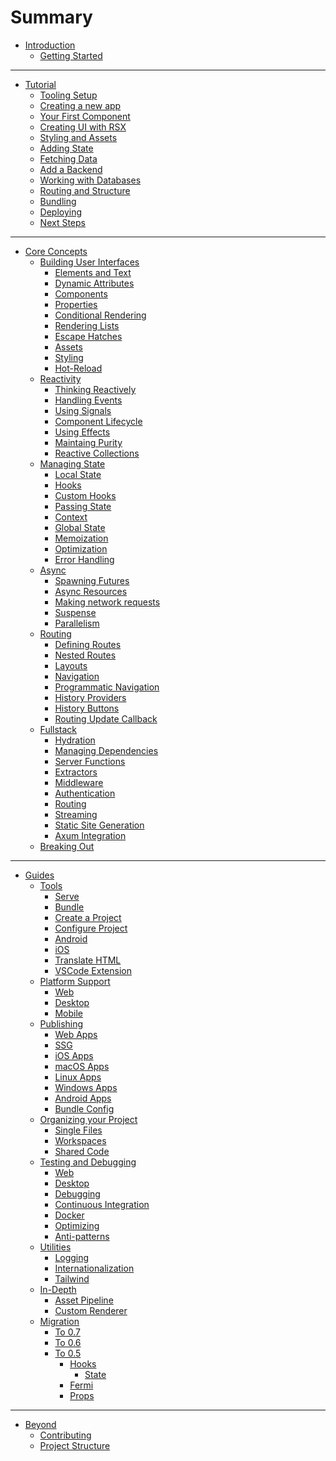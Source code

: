 # Summary

- [Introduction](index.md)
  - [Getting Started](getting_started/index.md)
---

- [Tutorial](tutorial/index.md)
  - [Tooling Setup](tutorial/tooling.md)
  - [Creating a new app](tutorial/new_app.md)
  - [Your First Component](tutorial/component.md)
  - [Creating UI with RSX](tutorial/rsx.md)
  - [Styling and Assets](tutorial/assets.md)
  - [Adding State](tutorial/state.md)
  - [Fetching Data](tutorial/data_fetching.md)
  - [Add a Backend](tutorial/backend.md)
  - [Working with Databases](tutorial/databases.md)
  - [Routing and Structure](tutorial/routing.md)
  - [Bundling](tutorial/bundle.md)
  - [Deploying](tutorial/deploy.md)
  - [Next Steps](tutorial/next_steps.md)

---

- [Core Concepts](essentials/index.md)
  - [Building User Interfaces](essentials/ui/index.md)
    - [Elements and Text](essentials/ui/elements.md)
    - [Dynamic Attributes](essentials/ui/attributes.md)
    - [Components](essentials/ui/components.md)
    - [Properties](essentials/ui/properties.md)
    - [Conditional Rendering](essentials/ui/conditional.md)
    - [Rendering Lists](essentials/ui/iteration.md)
    - [Escape Hatches](essentials/ui/escape.md)
    - [Assets](essentials/ui/assets.md)
    - [Styling](essentials/ui/styling.md)
    - [Hot-Reload](essentials/ui/hotreload.md)
  - [Reactivity](essentials/reactivity/index.md)
    - [Thinking Reactively](essentials/reactivity/reactivity.md)
    - [Handling Events](essentials/reactivity/event_handlers.md)
    - [Using Signals](essentials/reactivity/signals.md)
    - [Component Lifecycle](essentials/reactivity/lifecycle.md)
    - [Using Effects](essentials/reactivity/effects.md)
    - [Maintaing Purity](essentials/reactivity/purity.md)
    - [Reactive Collections](essentials/reactivity/collections.md)
  - [Managing State](essentials/state/index.md)
    - [Local State](essentials/state/state.md)
    - [Hooks](essentials/state/hooks.md)
    - [Custom Hooks](essentials/state/custom_hooks.md)
    - [Passing State](essentials/state/passing.md)
    - [Context](essentials/state/context.md)
    - [Global State](essentials/state/global_state.md)
    - [Memoization](essentials/state/memoization.md)
    - [Optimization](essentials/state/optimization.md)
    - [Error Handling](essentials/state/error_handling.md)
  - [Async](essentials/async/index.md)
    - [Spawning Futures](essentials/async/futures.md)
    - [Async Resources](essentials/async/resources.md)
    - [Making network requests](essentials/async/network_requests.md)
    - [Suspense](essentials/async/suspense.md)
    - [Parallelism](essentials/async/parallel.md)
  - [Routing](essentials/router/index.md)
    - [Defining Routes](essentials/router/routes.md)
    - [Nested Routes](essentials/router/nested-routes.md)
    - [Layouts](essentials/router/layouts.md)
    - [Navigation](essentials/router/navigation/index.md)
    - [Programmatic Navigation](essentials/router/programmatic-navigation.md)
    - [History Providers](essentials/router/history-providers.md)
    - [History Buttons](essentials/router/history-buttons.md)
    - [Routing Update Callback](essentials/router/routing-update-callback.md)
  - [Fullstack](essentials/fullstack/index.md)
    - [Hydration](essentials/fullstack/hydration.md)
    - [Managing Dependencies](essentials/fullstack/managing_dependencies.md)
  	- [Server Functions](essentials/fullstack/server_functions.md)
  	- [Extractors](essentials/fullstack/extractors.md)
  	- [Middleware](essentials/fullstack/middleware.md)
  	- [Authentication](essentials/fullstack/authentication.md)
  	- [Routing](essentials/fullstack/routing.md)
    - [Streaming](essentials/fullstack/streaming.md)
    - [Static Site Generation](essentials/fullstack/static_site_generation.md)
    - [Axum Integration](essentials/fullstack/axum.md)
  - [Breaking Out](essentials/breaking/index.md)

---

- [Guides](guides/index.md)
  - [Tools](guides/tools/index.md)
    - [Serve](guides/tools/serve.md)
    - [Bundle](guides/tools/bundle.md)
    - [Create a Project](guides/tools/creating.md)
    - [Configure Project](guides/tools/configure.md)
    - [Android](guides/tools/android.md)
    - [iOS](guides/tools/ios.md)
    - [Translate HTML](guides/tools/translate.md)
    - [VSCode Extension](guides/tools/vscode.md)
  - [Platform Support](guides/platforms/index.md)
    - [Web](guides/platforms/web.md)
    - [Desktop](guides/platforms/desktop.md)
    - [Mobile](guides/platforms/mobile.md)
  - [Publishing](guides/deploy/index.md)
    - [Web Apps](guides/deploy/web.md)
    - [SSG](guides/deploy/ssg.md)
    - [iOS Apps](guides/deploy/ios.md)
    - [macOS Apps](guides/deploy/macos.md)
    - [Linux Apps](guides/deploy/linux.md)
    - [Windows Apps](guides/deploy/windows.md)
    - [Android Apps](guides/deploy/android.md)
    - [Bundle Config](guides/deploy/config.md)
  - [Organizing your Project](guides/organization/index.md)
    - [Single Files](guides/organization/single.md)
    - [Workspaces](guides/organization/workspaces.md)
    - [Shared Code](guides/organization/shared.md)
  - [Testing and Debugging](guides/testing/index.md)
    - [Web](guides/testing/web.md)
    - [Desktop](guides/testing/desktop.md)
    - [Debugging](guides/testing/debugging.md)
    - [Continuous Integration](guides/testing/ci.md)
    - [Docker](guides/testing/docker.md)
    - [Optimizing](guides/tips/optimizing.md)
    - [Anti-patterns](guides/tips/antipatterns.md)
  - [Utilities](guides/utilities/index.md)
    - [Logging](guides/utilities/logging.md)
    - [Internationalization](guides/utilities/internationalization.md)
    - [Tailwind](guides/utilities/tailwind.md)
  - [In-Depth](guides/depth/index.md)
    - [Asset Pipeline](guides/depth/assets.md)
    - [Custom Renderer](guides/depth/custom_renderer.md)
  - [Migration](migration/index.md)
    - [To 0.7](migration/to_07.md)
    - [To 0.6](migration/to_06.md)
    - [To 0.5](migration/to_05/index.md)
      - [Hooks](migration/to_05/hooks.md)
        - [State](migration/to_05/state.md)
      - [Fermi](migration/to_05/fermi.md)
      - [Props](migration/to_05/props.md)

---
- [Beyond](beyond/index.md)
  - [Contributing](beyond/contributing.md)
  - [Project Structure](beyond/project_structure.md)

<!-- - [Guiding Principles](contributing/guiding_principles.md) -->
<!-- - [SSR](guides/ssr.md) -->
<!--
- [Example Router Project](router-example/index.md)
- [Creating Our First Route](router-example/first-route.md)
- [Building a Nest](router-example/building-a-nest.md)
- [Navigation Targets](router-example/navigation-targets.md)
- [Redirection Perfection](router-example/redirection-perfection.md)
- [Full Code](router-example/full-code.md) -->

<!-- - [Static Generation](router/reference/static-generation.md) -->
<!-- - [CLI in Depth](router/reference/cli-in-depth.md)
	- [SDK](router/reference/sdk.md)
	- [Fullstack and the server](router/reference/fullstack-and-the-server.md) -->

<!-- - [Walkthrough of Internals](contributing/walkthrough_readme.md) -->
<!-- Empty file. TODO: Uncomment when the file is finished. - [Governance](contributing/governance.md) -->

<!--
  - [Liveview](reference/liveview.md)
  - [Choosing A Web Renderer](reference/choosing_a_web_renderer.md) -->


<!-- # Overview / what these guides are for -->

<!-- [Important Hooks - Overview]()
[Router and managing “pages”]()
[The “Document” abstraction]()
[Understanding Hot-Reloading]()
[CLI in Depth]()
[SDK]()
[Fullstack/The server]()
[WASM]()
[Desktop]()
[Mobile]()
[SDK]()
[Hosting Options]()
[Reactivity in way too much depth]()
[rsx! in way too much depth?]()
[Building Libraries for Dioxus]()
[Custom Renderer]()
[Crates and Compatibility]()
[Accessibility]() -->


<!-- - [Reference](reference/index.md)
- [Managing State](reference/managing_state.md)
- [Component Lifecycle](reference/component_lifecycle.md) -->
